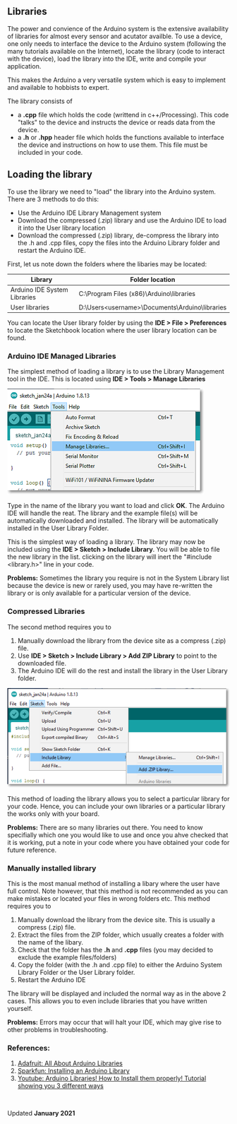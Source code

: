 ## Libraries

The power and convience of the Arduino system is the extensive availability of libraries for almost every sensor and acutator availble.  To use a device, one only needs to interface the device to the Arduino system (following the many tutorials available on the Internet), locate the library (code to interact with the device), load the library into the IDE, write and compile your application.

This makes the Arduino a very versatile system which is easy to implement and available to hobbists to expert.

The library consists of

- a **.cpp** file which holds the code (writtend in c++/Processing).  This code "talks" to the device and instructs the device or reads data from the device.
- a **.h** or **.hpp** header file which holds the functions available to interface the device and instructions on how to use them.  This file must be included in your code.

## Loading the library

To use the library we need to "load" the library into the Arduino system.  There are 3 methods to do this:

- Use the Arduino IDE Library Management system
- Download the compressed (.zip) library and use the Arduino IDE to load it into the User library location
- Download the compressed (.zip) library, de-compress the library into the .h and .cpp files, copy the files into the Arduino Library folder and restart the Arduino IDE.

First, let us note down the folders where the libaries may be located:

| Library | Folder location |
|---------|-----------------|
| Arduino IDE System Libraries | C:\Program Files (x86)\Arduino\libraries |
| User libraries | D:\Users\<username>\Documents\Arduino\libraries |

You can locate the User library folder by using the **IDE > File > Preferences** to locate the Sketchbook location where the user library location can be found.

### Arduino IDE Managed Libraries

The simplest method of loading a library is to use the Library Management tool in the IDE.  This is located using **IDE > Tools > Manage Libraries** 

![IDE Library Management Tool](images/ideLibrarymanager.png)

Type in the name of the library you want to load and click **OK**.  The Arduino IDE will handle the reat.  The library and the example file(s) will be automatically downloaded and installed.  The library will be automatically installed in the User Library Folder.

This is the simplest way of loading a library.  The library may now be included using the **IDE > Sketch > Include Library**. You will be able to file the new library in the list.  clicking on the library will inert the "#include <library.h>" line in your code.

**Problems:**  Sometimes the library you require is not in the System Library list because the device is new or rarely used, you may have re-written the library or is only available for a particular version of the device.

### Compressed Libraries

The second method requires you to

1.  Manually download the library from the device site as a compress (.zip) file.
2.  Use **IDE > Sketch > Include Library > Add ZIP Library** to point to the downloaded file.
3.  The Arduino IDE will do the rest and install the library in the User Library folder.

![Include ZIP library](images/includeziplibary.png)

This method of loading the library allows you to select a particular library for your code.  Hence, you can include your own libraries or a particular library the works only with your board.

**Problems:**  There are so many libraries out there.  You need to know specifially which one you would like to use and once you ahve checked that it is working, put a note in your code where you have obtained your code for future reference.

### Manually installed library

This is the most manual method of installing a libary where the user have full control.  Note however, that this method is not recommended as you can make mistakes or located your files in wrong folders etc.  This method requires you to

1.  Manually download the library from the device site.  This is usually a compress (.zip) file.
2.  Extract the files from the ZIP folder, which usually creates a folder with the name of the libary.
3.  Check that the folder has the **.h** and **.cpp** files (you may decided to exclude the example files/folders)
4.  Copy the folder (with the .h and .cpp file) to either the Arduino System Library Folder or the User Library folder.
5.  Restart the Arduino IDE

The library will be displayed and included the normal way as in the above 2 cases.  This allows you to even include libraries that you have written yourself.

**Problems:**  Errors may occur that will halt your IDE, which may give rise to other problems in troubleshooting.

### References:

1.  [Adafruit: All About Arduino Libraries](https://learn.adafruit.com/adafruit-all-about-arduino-libraries-install-use/how-to-install-a-library)
2.  [Sparkfun: Installing an Arduino Library](https://learn.sparkfun.com/tutorials/installing-an-arduino-library/all)
3.  [Youtube: Arduino Libraries! How to Install them properly! Tutorial showing you 3 different ways](https://www.youtube.com/watch?v=M6PZOqNHKxM)

&nbsp;

Updated **January 2021**